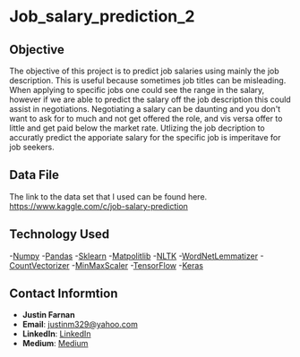# Job_salary_prediction_2


## Objective

The objective of this project is to predict job salaries using mainly the job description. This is useful because sometimes job titles can be misleading. When applying to specific jobs one could see the range in the salary, however if we are able to predict the salary off the job description this could assist in negotiations. Negotiating a salary can be daunting and you don't want to ask for to much and not get offered the role, and vis versa offer to little and get paid below the market rate. Utlizing the job decription to accuratly predict the apporiate salary for the specific job is imperitave for job seekers.

## Data File

The link to the data set that I used can be found here.
https://www.kaggle.com/c/job-salary-prediction

## Technology Used

-[Numpy](https://numpy.org/)
-[Pandas](https://pandas.pydata.org/)
-[Sklearn](https://scikit-learn.org/stable/)
-[Matpolitlib](https://matplotlib.org/)
-[NLTK](https://www.nltk.org/)
-[WordNetLemmatizer](https://www.kite.com/python/docs/nltk.WordNetLemmatizer)
-[CountVectorizer](https://scikit-learn.org/stable/modules/generated/sklearn.feature_extraction.text.CountVectorizer.html)
-[MinMaxScaler](https://scikit-learn.org/stable/modules/generated/sklearn.preprocessing.MinMaxScaler.html?highlight=minmax%20scaler#sklearn.preprocessing.MinMaxScaler)
-[TensorFlow](https://www.tensorflow.org/api_docs)
-[Keras](https://faroit.com/keras-docs/1.2.0/)


## Contact Informtion
- **Justin Farnan**
- **Email**: justinm329@yahoo.com
- **LinkedIn**: [LinkedIn](https://www.linkedin.com/in/justin-farnan/)
- **Medium**: [Medium](https://medium.com/@justinfarnan)
